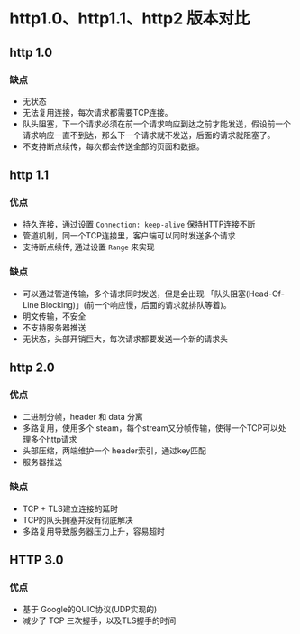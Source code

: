 # http1.0、http1.1、http2 版本对比

## http 1.0

### 缺点

- 无状态
- 无法复用连接，每次请求都需要TCP连接。
- 队头阻塞，下一个请求必须在前一个请求响应到达之前才能发送，假设前一个请求响应一直不到达，那么下一个请求就不发送，后面的请求就阻塞了。
- 不支持断点续传，每次都会传送全部的页面和数据。

## http 1.1

### 优点

- 持久连接，通过设置 `Connection: keep-alive` 保持HTTP连接不断
- 管道机制，同一个TCP连接里，客户端可以同时发送多个请求
- 支持断点续传, 通过设置 `Range` 来实现

### 缺点

- 可以通过管道传输，多个请求同时发送，但是会出现 「队头阻塞(Head-Of-Line Blocking)」(前一个响应慢，后面的请求就排队等着)。
- 明文传输，不安全
- 不支持服务器推送
- 无状态，头部开销巨大，每次请求都要发送一个新的请求头

## http 2.0

### 优点

- 二进制分帧，header 和 data 分离
- 多路复用，使用多个 steam，每个stream又分帧传输，使得一个TCP可以处理多个http请求
- 头部压缩，两端维护一个 header索引，通过key匹配
- 服务器推送

### 缺点

- TCP + TLS建立连接的延时
- TCP的队头拥塞并没有彻底解决
- 多路复用导致服务器压力上升，容易超时

## HTTP 3.0

### 优点

- 基于 Google的QUIC协议(UDP实现的)
- 减少了 TCP 三次握手，以及TLS握手的时间

